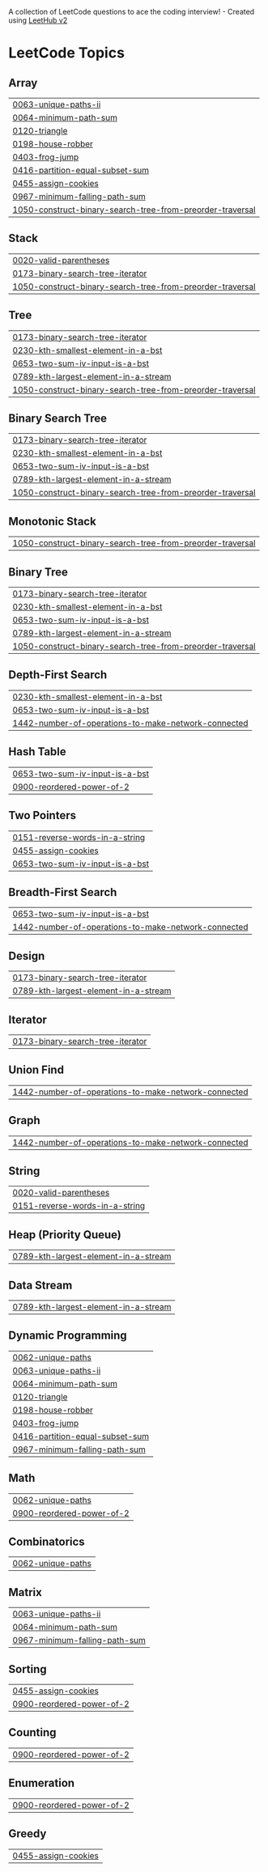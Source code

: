 A collection of LeetCode questions to ace the coding interview! - Created using [LeetHub v2](https://github.com/arunbhardwaj/LeetHub-2.0)
<!---LeetCode Topics Start-->
# LeetCode Topics
## Array
|  |
| ------- |
| [0063-unique-paths-ii](https://github.com/shivamjswlll/Leetcode/tree/master/0063-unique-paths-ii) |
| [0064-minimum-path-sum](https://github.com/shivamjswlll/Leetcode/tree/master/0064-minimum-path-sum) |
| [0120-triangle](https://github.com/shivamjswlll/Leetcode/tree/master/0120-triangle) |
| [0198-house-robber](https://github.com/shivamjswlll/Leetcode/tree/master/0198-house-robber) |
| [0403-frog-jump](https://github.com/shivamjswlll/Leetcode/tree/master/0403-frog-jump) |
| [0416-partition-equal-subset-sum](https://github.com/shivamjswlll/Leetcode/tree/master/0416-partition-equal-subset-sum) |
| [0455-assign-cookies](https://github.com/shivamjswlll/Leetcode/tree/master/0455-assign-cookies) |
| [0967-minimum-falling-path-sum](https://github.com/shivamjswlll/Leetcode/tree/master/0967-minimum-falling-path-sum) |
| [1050-construct-binary-search-tree-from-preorder-traversal](https://github.com/shivamjswlll/Leetcode/tree/master/1050-construct-binary-search-tree-from-preorder-traversal) |
## Stack
|  |
| ------- |
| [0020-valid-parentheses](https://github.com/shivamjswlll/Leetcode/tree/master/0020-valid-parentheses) |
| [0173-binary-search-tree-iterator](https://github.com/shivamjswlll/Leetcode/tree/master/0173-binary-search-tree-iterator) |
| [1050-construct-binary-search-tree-from-preorder-traversal](https://github.com/shivamjswlll/Leetcode/tree/master/1050-construct-binary-search-tree-from-preorder-traversal) |
## Tree
|  |
| ------- |
| [0173-binary-search-tree-iterator](https://github.com/shivamjswlll/Leetcode/tree/master/0173-binary-search-tree-iterator) |
| [0230-kth-smallest-element-in-a-bst](https://github.com/shivamjswlll/Leetcode/tree/master/0230-kth-smallest-element-in-a-bst) |
| [0653-two-sum-iv-input-is-a-bst](https://github.com/shivamjswlll/Leetcode/tree/master/0653-two-sum-iv-input-is-a-bst) |
| [0789-kth-largest-element-in-a-stream](https://github.com/shivamjswlll/Leetcode/tree/master/0789-kth-largest-element-in-a-stream) |
| [1050-construct-binary-search-tree-from-preorder-traversal](https://github.com/shivamjswlll/Leetcode/tree/master/1050-construct-binary-search-tree-from-preorder-traversal) |
## Binary Search Tree
|  |
| ------- |
| [0173-binary-search-tree-iterator](https://github.com/shivamjswlll/Leetcode/tree/master/0173-binary-search-tree-iterator) |
| [0230-kth-smallest-element-in-a-bst](https://github.com/shivamjswlll/Leetcode/tree/master/0230-kth-smallest-element-in-a-bst) |
| [0653-two-sum-iv-input-is-a-bst](https://github.com/shivamjswlll/Leetcode/tree/master/0653-two-sum-iv-input-is-a-bst) |
| [0789-kth-largest-element-in-a-stream](https://github.com/shivamjswlll/Leetcode/tree/master/0789-kth-largest-element-in-a-stream) |
| [1050-construct-binary-search-tree-from-preorder-traversal](https://github.com/shivamjswlll/Leetcode/tree/master/1050-construct-binary-search-tree-from-preorder-traversal) |
## Monotonic Stack
|  |
| ------- |
| [1050-construct-binary-search-tree-from-preorder-traversal](https://github.com/shivamjswlll/Leetcode/tree/master/1050-construct-binary-search-tree-from-preorder-traversal) |
## Binary Tree
|  |
| ------- |
| [0173-binary-search-tree-iterator](https://github.com/shivamjswlll/Leetcode/tree/master/0173-binary-search-tree-iterator) |
| [0230-kth-smallest-element-in-a-bst](https://github.com/shivamjswlll/Leetcode/tree/master/0230-kth-smallest-element-in-a-bst) |
| [0653-two-sum-iv-input-is-a-bst](https://github.com/shivamjswlll/Leetcode/tree/master/0653-two-sum-iv-input-is-a-bst) |
| [0789-kth-largest-element-in-a-stream](https://github.com/shivamjswlll/Leetcode/tree/master/0789-kth-largest-element-in-a-stream) |
| [1050-construct-binary-search-tree-from-preorder-traversal](https://github.com/shivamjswlll/Leetcode/tree/master/1050-construct-binary-search-tree-from-preorder-traversal) |
## Depth-First Search
|  |
| ------- |
| [0230-kth-smallest-element-in-a-bst](https://github.com/shivamjswlll/Leetcode/tree/master/0230-kth-smallest-element-in-a-bst) |
| [0653-two-sum-iv-input-is-a-bst](https://github.com/shivamjswlll/Leetcode/tree/master/0653-two-sum-iv-input-is-a-bst) |
| [1442-number-of-operations-to-make-network-connected](https://github.com/shivamjswlll/Leetcode/tree/master/1442-number-of-operations-to-make-network-connected) |
## Hash Table
|  |
| ------- |
| [0653-two-sum-iv-input-is-a-bst](https://github.com/shivamjswlll/Leetcode/tree/master/0653-two-sum-iv-input-is-a-bst) |
| [0900-reordered-power-of-2](https://github.com/shivamjswlll/Leetcode/tree/master/0900-reordered-power-of-2) |
## Two Pointers
|  |
| ------- |
| [0151-reverse-words-in-a-string](https://github.com/shivamjswlll/Leetcode/tree/master/0151-reverse-words-in-a-string) |
| [0455-assign-cookies](https://github.com/shivamjswlll/Leetcode/tree/master/0455-assign-cookies) |
| [0653-two-sum-iv-input-is-a-bst](https://github.com/shivamjswlll/Leetcode/tree/master/0653-two-sum-iv-input-is-a-bst) |
## Breadth-First Search
|  |
| ------- |
| [0653-two-sum-iv-input-is-a-bst](https://github.com/shivamjswlll/Leetcode/tree/master/0653-two-sum-iv-input-is-a-bst) |
| [1442-number-of-operations-to-make-network-connected](https://github.com/shivamjswlll/Leetcode/tree/master/1442-number-of-operations-to-make-network-connected) |
## Design
|  |
| ------- |
| [0173-binary-search-tree-iterator](https://github.com/shivamjswlll/Leetcode/tree/master/0173-binary-search-tree-iterator) |
| [0789-kth-largest-element-in-a-stream](https://github.com/shivamjswlll/Leetcode/tree/master/0789-kth-largest-element-in-a-stream) |
## Iterator
|  |
| ------- |
| [0173-binary-search-tree-iterator](https://github.com/shivamjswlll/Leetcode/tree/master/0173-binary-search-tree-iterator) |
## Union Find
|  |
| ------- |
| [1442-number-of-operations-to-make-network-connected](https://github.com/shivamjswlll/Leetcode/tree/master/1442-number-of-operations-to-make-network-connected) |
## Graph
|  |
| ------- |
| [1442-number-of-operations-to-make-network-connected](https://github.com/shivamjswlll/Leetcode/tree/master/1442-number-of-operations-to-make-network-connected) |
## String
|  |
| ------- |
| [0020-valid-parentheses](https://github.com/shivamjswlll/Leetcode/tree/master/0020-valid-parentheses) |
| [0151-reverse-words-in-a-string](https://github.com/shivamjswlll/Leetcode/tree/master/0151-reverse-words-in-a-string) |
## Heap (Priority Queue)
|  |
| ------- |
| [0789-kth-largest-element-in-a-stream](https://github.com/shivamjswlll/Leetcode/tree/master/0789-kth-largest-element-in-a-stream) |
## Data Stream
|  |
| ------- |
| [0789-kth-largest-element-in-a-stream](https://github.com/shivamjswlll/Leetcode/tree/master/0789-kth-largest-element-in-a-stream) |
## Dynamic Programming
|  |
| ------- |
| [0062-unique-paths](https://github.com/shivamjswlll/Leetcode/tree/master/0062-unique-paths) |
| [0063-unique-paths-ii](https://github.com/shivamjswlll/Leetcode/tree/master/0063-unique-paths-ii) |
| [0064-minimum-path-sum](https://github.com/shivamjswlll/Leetcode/tree/master/0064-minimum-path-sum) |
| [0120-triangle](https://github.com/shivamjswlll/Leetcode/tree/master/0120-triangle) |
| [0198-house-robber](https://github.com/shivamjswlll/Leetcode/tree/master/0198-house-robber) |
| [0403-frog-jump](https://github.com/shivamjswlll/Leetcode/tree/master/0403-frog-jump) |
| [0416-partition-equal-subset-sum](https://github.com/shivamjswlll/Leetcode/tree/master/0416-partition-equal-subset-sum) |
| [0967-minimum-falling-path-sum](https://github.com/shivamjswlll/Leetcode/tree/master/0967-minimum-falling-path-sum) |
## Math
|  |
| ------- |
| [0062-unique-paths](https://github.com/shivamjswlll/Leetcode/tree/master/0062-unique-paths) |
| [0900-reordered-power-of-2](https://github.com/shivamjswlll/Leetcode/tree/master/0900-reordered-power-of-2) |
## Combinatorics
|  |
| ------- |
| [0062-unique-paths](https://github.com/shivamjswlll/Leetcode/tree/master/0062-unique-paths) |
## Matrix
|  |
| ------- |
| [0063-unique-paths-ii](https://github.com/shivamjswlll/Leetcode/tree/master/0063-unique-paths-ii) |
| [0064-minimum-path-sum](https://github.com/shivamjswlll/Leetcode/tree/master/0064-minimum-path-sum) |
| [0967-minimum-falling-path-sum](https://github.com/shivamjswlll/Leetcode/tree/master/0967-minimum-falling-path-sum) |
## Sorting
|  |
| ------- |
| [0455-assign-cookies](https://github.com/shivamjswlll/Leetcode/tree/master/0455-assign-cookies) |
| [0900-reordered-power-of-2](https://github.com/shivamjswlll/Leetcode/tree/master/0900-reordered-power-of-2) |
## Counting
|  |
| ------- |
| [0900-reordered-power-of-2](https://github.com/shivamjswlll/Leetcode/tree/master/0900-reordered-power-of-2) |
## Enumeration
|  |
| ------- |
| [0900-reordered-power-of-2](https://github.com/shivamjswlll/Leetcode/tree/master/0900-reordered-power-of-2) |
## Greedy
|  |
| ------- |
| [0455-assign-cookies](https://github.com/shivamjswlll/Leetcode/tree/master/0455-assign-cookies) |
<!---LeetCode Topics End-->
